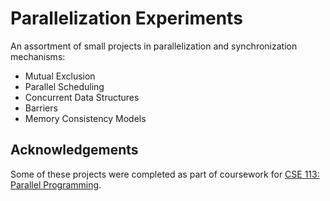 # Parallelization Experiments

An assortment of small projects in parallelization and synchronization mechanisms:

* Mutual Exclusion
* Parallel Scheduling
* Concurrent Data Structures
* Barriers
* Memory Consistency Models

## Acknowledgements

Some of these projects were completed as part of coursework for [CSE 113: Parallel Programming](https://courses.soe.ucsc.edu/courses/cse113).